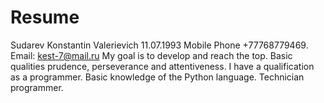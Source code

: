 Resume
==========

Sudarev Konstantin Valerievich 11.07.1993
Mobile Phone +77768779469. Email: kest-7@mail.ru
My goal is to develop and reach the top. Basic qualities prudence, perseverance and attentiveness.
I have a qualification as a programmer. Basic knowledge of the Python language.
Technician programmer.
